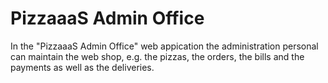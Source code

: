 # PizzaaaS Admin Office

In the "PizzaaaS Admin Office" web appication the administration personal can maintain the web shop, e.g. the pizzas, the orders, the bills and the payments as well as the deliveries.
